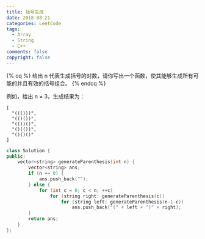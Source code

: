 ```yaml
---
title: 括号生成
date: 2018-08-21
categories: LeetCode
tags:
  - Array
  - String
  - C++
comments: false
copyright: false
---
```

{% cq %}
给出 n 代表生成括号的对数，请你写出一个函数，使其能够生成所有可能的并且有效的括号组合。
{% endcq %}
<!-- more -->
例如，给出 n = 3，生成结果为：
```
[
  "((()))",
  "(()())",
  "(())()",
  "()(())",
  "()()()"
]
```

``` cpp
class Solution {
public:
    vector<string> generateParenthesis(int n) {
        vector<string> ans;
        if (n == 0) {
            ans.push_back("");
        } else {
            for (int c = 0; c < n; ++c)
                for (string right: generateParenthesis(c))
                    for (string left: generateParenthesis(n-1-c))
                        ans.push_back("(" + left + ")" + right);
        }
        return ans;
    }
};
```
